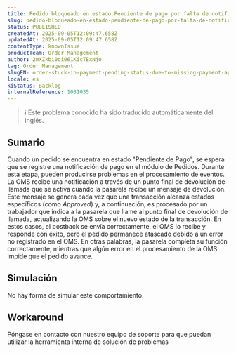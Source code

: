 ```yaml
---
title: Pedido bloqueado en estado Pendiente de pago por falta de notificación de pago aprobado
slug: pedido-bloqueado-en-estado-pendiente-de-pago-por-falta-de-notificacion-de-pago-aprobado
status: PUBLISHED
createdAt: 2025-09-05T12:09:47.658Z
updatedAt: 2025-09-05T12:09:47.658Z
contentType: knownIssue
productTeam: Order Management
author: 2mXZkbi0oi061KicTExNjo
tag: Order Management
slugEN: order-stuck-in-payment-pending-status-due-to-missing-payment-approved-notification
locale: es
kiStatus: Backlog
internalReference: 1031035
---
```


>ℹ️ Este problema conocido ha sido traducido automáticamente del inglés.

## Sumario



Cuando un pedido se encuentra en estado "Pendiente de Pago", se espera que se registre una notificación de pago en el módulo de Pedidos. Durante esta etapa, pueden producirse problemas en el procesamiento de eventos.
La OMS recibe una notificación a través de un punto final de devolución de llamada que se activa cuando la pasarela recibe un mensaje de devolución. Este mensaje se genera cada vez que una transacción alcanza estados específicos (como _Approved_) y, a continuación, es procesado por un trabajador que indica a la pasarela que llame al punto final de devolución de llamada, actualizando la OMS sobre el nuevo estado de la transacción.
En estos casos, el postback se envía correctamente, el OMS lo recibe y responde con éxito, pero el pedido permanece atascado debido a un error no registrado en el OMS.
En otras palabras, la pasarela completa su función correctamente, mientras que algún error en el procesamiento de la OMS impide que el pedido avance.

## Simulación



No hay forma de simular este comportamiento.

## Workaround



Póngase en contacto con nuestro equipo de soporte para que puedan utilizar la herramienta interna de solución de problemas



